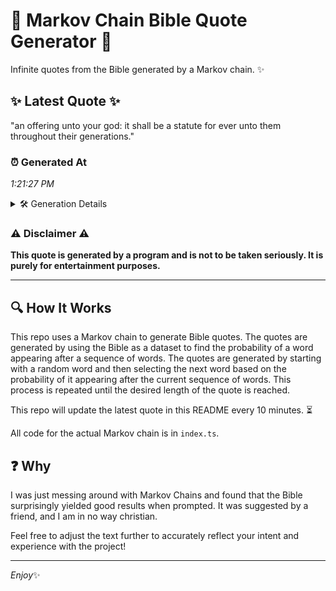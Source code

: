 # 📖 Markov Chain Bible Quote Generator 📖

Infinite quotes from the Bible generated by a Markov chain. ✨

## ✨ Latest Quote ✨
"an offering unto your god: it shall be a statute for ever unto them throughout their generations."

### ⏰ Generated At
*1:21:27 PM*

<details>
    <summary>🛠️ Generation Details</summary>
    <p>
        <strong>🌱 Seed:</strong> an<br>
        <strong>🔄 Iterations:</strong> 16<br>
        <strong>📜 Context History:</strong><br>[ an ]: offering<br>[ an, offering ]: unto<br>[ an, offering, unto ]: your<br>[ an, offering, unto, your ]: god:<br>[ an, offering, unto, your, god: ]: it<br>[ an, offering, unto, your, god:, it ]: shall<br>[ offering, unto, your, god:, it, shall ]: be<br>[ unto, your, god:, it, shall, be ]: a<br>[ your, god:, it, shall, be, a ]: statute<br>[ god:, it, shall, be, a, statute ]: for<br>[ it, shall, be, a, statute, for ]: ever<br>[ shall, be, a, statute, for, ever ]: unto<br>[ be, a, statute, for, ever, unto ]: them<br>[ a, statute, for, ever, unto, them ]: throughout<br>[ statute, for, ever, unto, them, throughout ]: their<br>[ for, ever, unto, them, throughout, their ]: generations.<br>
    </p>
</details>

### ⚠️ Disclaimer ⚠️
**This quote is generated by a program and is not to be taken seriously. It is purely for entertainment purposes.**

---

## 🔍 How It Works

This repo uses a Markov chain to generate Bible quotes. The quotes are generated by using the Bible as a dataset to find the probability of a word appearing after a sequence of words. The quotes are generated by starting with a random word and then selecting the next word based on the probability of it appearing after the current sequence of words. This process is repeated until the desired length of the quote is reached.

This repo will update the latest quote in this README every 10 minutes. ⏳

All code for the actual Markov chain is in `index.ts`.

## ❓ Why

I was just messing around with Markov Chains and found that the Bible surprisingly yielded good results when prompted. 
It was suggested by a friend, and I am in no way christian.

Feel free to adjust the text further to accurately reflect your intent and experience with the project!

---

*Enjoy*✨
